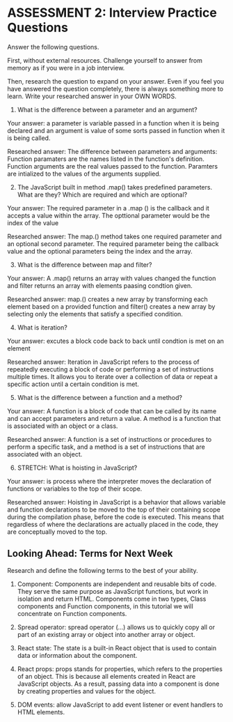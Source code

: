 # ASSESSMENT 2: Interview Practice Questions

Answer the following questions.

First, without external resources. Challenge yourself to answer from memory as if you were in a job interview.

Then, research the question to expand on your answer. Even if you feel you have answered the question completely, there is always something more to learn. Write your researched answer in your OWN WORDS.

1. What is the difference between a parameter and an argument?

Your answer: a parameter is variable passed in a function when it is being declared and an argument is value of some sorts passed in function when it is being called.

Researched answer: The difference between parameters and arguments: Function paramaters are the names listed in the function's definition. Function arguments are the real values passed to the function. Paramters are intialized to the values of the arguments supplied. 

2. The JavaScript built in method .map() takes predefined parameters. What are they? Which are required and which are optional?

Your answer: The required parameter in a .map () is the callback and it accepts a value within the array. The opttional parameter would be the index of the value

Researched answer: The map.() method takes one required parameter and an optional second parameter. The required parameter being the callback value and the optional parameters being the index and the array.

3. What is the difference between map and filter?

Your answer: A .map() returns an array with values changed the function and filter returns an array with elements paasing condtion given.

Researched answer: map.() creates a new array by transforming each element based on a provided function and filter() creates a new array by selecting only the elements that satisfy a specified condition.

4. What is iteration?

Your answer: excutes a block code back to back until condtion is met on an element

Researched answer: 
Iteration in JavaScript refers to the process of repeatedly executing a block of code or performing a set of instructions multiple times. It allows you to iterate over a collection of data or repeat a specific action until a certain condition is met.

5. What is the difference between a function and a method?

Your answer: A function is a block of code that can be called by its name and can accept parameters and return a value. A method is a function that is associated with an object or a class.

Researched answer: A function is a set of instructions or procedures to perform a specific task, and a method is a set of instructions that are associated with an object.


6. STRETCH: What is hoisting in JavaScript?

Your answer: is process where the interpreter moves the declaration of functions or variables to the top of their scope.

Researched answer: 
Hoisting in JavaScript is a behavior that allows variable and function declarations to be moved to the top of their containing scope during the compilation phase, before the code is executed. This means that regardless of where the declarations are actually placed in the code, they are conceptually moved to the top.



## Looking Ahead: Terms for Next Week

Research and define the following terms to the best of your ability.

1. Component: Components are independent and reusable bits of code. They serve the same purpose as JavaScript functions, but work in isolation and return HTML. Components come in two types, Class components and Function components, in this tutorial we will concentrate on Function components.

2. Spread operator: spread operator (...) allows us to quickly copy all or part of an existing array or object into another array or object.

3. React state: The state is a built-in React object that is used to contain data or information about the component.

4. React props: props stands for properties, which refers to the properties of an object. This is because all elements created in React are JavaScript objects. As a result, passing data into a component is done by creating properties and values for the object.

5. DOM events: allow JavaScript to add event listener or event handlers to HTML elements.


